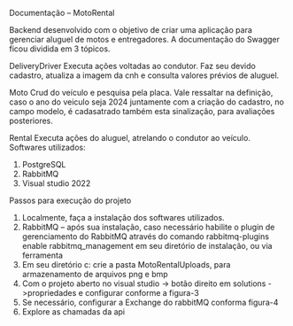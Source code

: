 Documentação – MotoRental

Backend desenvolvido com o objetivo de criar uma aplicação para gerenciar aluguel de motos e entregadores.
A documentação do Swagger ficou dividida em 3 tópicos.

DeliveryDriver
Executa ações voltadas ao condutor. Faz seu devido cadastro, atualiza a imagem da cnh e consulta valores prévios de aluguel.

Moto
Crud do veículo e pesquisa pela placa.
Vale ressaltar na definição, caso o ano do veiculo seja 2024 juntamente com a criação do cadastro, no campo modelo, é cadasatrado também esta sinalização, para avaliações posteriores.


Rental
Executa ações do aluguel, atrelando o condutor ao veículo.
Softwares utilizados: 
1.	PostgreSQL
2.	RabbitMQ
3.	Visual studio 2022

   Passos para execução do projeto
1.	Localmente, faça a instalação dos softwares utilizados.
2.	RabbitMQ – após sua instalação, caso necessário habilite o plugin de gerenciamento do RabbitMQ através do comando rabbitmq-plugins enable rabbitmq_management em seu diretório de instalação, ou via ferramenta 
3.	Em seu diretório c: crie a pasta MotoRentalUploads, para armazenamento de arquivos png e bmp
4.	Com o projeto aberto no visual studio -> botão direito em solutions ->propriedades e configurar conforme a figura-3
5.	Se necessário, configurar a Exchange do rabbitMQ conforma figura-4
6.	Explore as chamadas da api

